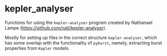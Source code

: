 # kepler_analyser

Functions for using the `kepler-analyser` program created by Nathanael Lampe (https://github.com/natl/kepler-analyser).

Mostly for setting up files in the correct structure `kepler-analyser`, which has some overlap with the functionality of `pyburst`, namely, extracting burst properties from `Kepler` models.
